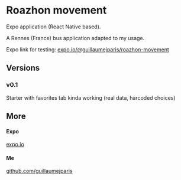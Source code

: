 # Roazhon movement

Expo application (React Native based).

A Rennes (France) bus application adapted to my usage.

Expo link for testing: [expo.io/@guillaumejparis/roazhon-movement](https://expo.io/@guillaumejparis/roazhon-movement)

## Versions
### v0.1

Starter with favorites tab kinda working (real data, harcoded choices)

## More
#### Expo
[expo.io](https://expo.io/)

#### Me
[github.com/guillaumejparis](https://github.com/guillaumejparis)
